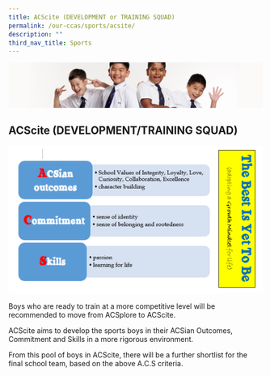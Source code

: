 ```yaml
---
title: ACScite (DEVELOPMENT or TRAINING SQUAD)
permalink: /our-ccas/sports/acsite/
description: ""
third_nav_title: Sports
---
```

![](/images/Sub-banner2.jpg)

## ACScite (DEVELOPMENT/TRAINING SQUAD)


![](/images/Sports08.png)

Boys who are ready to train at a more competitive level will be recommended to move from ACSplore to ACScite.

  

ACScite aims to develop the sports boys in their ACSian Outcomes, Commitment and Skills in a more rigorous environment.

  

From this pool of boys in ACScite, there will be a further shortlist for the final school team, based on the above A.C.S criteria.